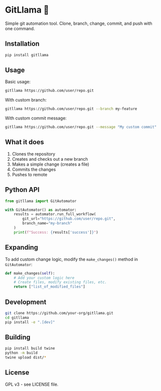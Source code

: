 # GitLlama 🦙

Simple git automation tool. Clone, branch, change, commit, and push with one command.

## Installation

```bash
pip install gitllama
```

## Usage

Basic usage:

```bash
gitllama https://github.com/user/repo.git
```

With custom branch:

```bash
gitllama https://github.com/user/repo.git --branch my-feature
```

With custom commit message:

```bash
gitllama https://github.com/user/repo.git --message "My custom commit"
```

## What it does

1. Clones the repository
2. Creates and checks out a new branch
3. Makes a simple change (creates a file)
4. Commits the changes
5. Pushes to remote

## Python API

```python
from gitllama import GitAutomator

with GitAutomator() as automator:
    results = automator.run_full_workflow(
        git_url="https://github.com/user/repo.git",
        branch_name="my-branch"
    )
    print(f"Success: {results['success']}")
```

## Expanding

To add custom change logic, modify the `make_changes()` method in `GitAutomator`:

```python
def make_changes(self):
    # Add your custom logic here
    # Create files, modify existing files, etc.
    return ["list_of_modified_files"]
```

## Development

```bash
git clone https://github.com/your-org/gitllama.git
cd gitllama
pip install -e ".[dev]"
```

## Building

```bash
pip install build twine
python -m build
twine upload dist/*
```

## License

GPL v3 - see LICENSE file.